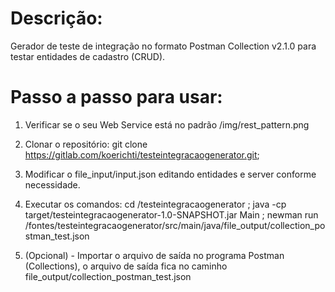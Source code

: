 # Descrição:
Gerador de teste de integração no formato Postman Collection v2.1.0 para testar entidades de cadastro (CRUD).

# Passo a passo para usar:
1. Verificar se o seu Web Service está no padrão /img/rest_pattern.png
2. Clonar o repositório: git clone https://gitlab.com/koerichti/testeintegracaogenerator.git;
3. Modificar o file_input/input.json editando entidades e server conforme necessidade.
4. Executar os comandos:
cd /testeintegracaogenerator ; java -cp target/testeintegracaogenerator-1.0-SNAPSHOT.jar Main ; newman run /fontes/testeintegracaogenerator/src/main/java/file_output/collection_postman_test.json 

5. (Opcional) - Importar o arquivo de saída no programa Postman (Collections), o arquivo de saída fica no caminho file_output/collection_postman_test.json
